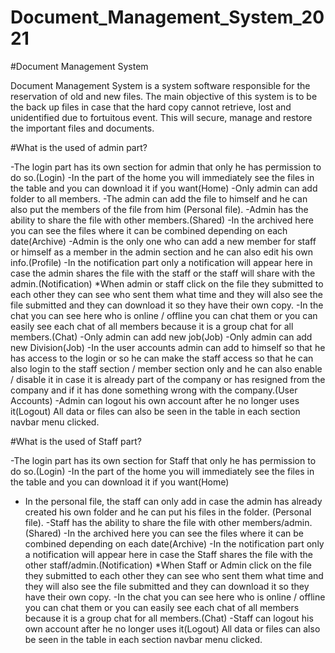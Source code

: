 # Document_Management_System_2021


#Document Management System 

Document Management System is a system software responsible for the reservation of old and new files. The main objective of this system is to be the back up files in case that the hard copy cannot retrieve, lost and unidentified due to fortuitous event. This will secure, manage and restore the important files and documents.

#What is the used of admin part?

-The login part has its own section for admin that only he has permission to do so.(Login)
-In the part of the home you will immediately see the files in the table and you can download it if you want(Home)
-Only admin can add folder to all members.
-The admin can add the file to himself and he can also put the members of the file from him (Personal file).
-Admin has the ability to share the file with other members.(Shared)
-In the archived here you can see the files where it can be combined depending on each date(Archive)
-Admin is the only one who can add a new member for staff or himself as a member in the admin section and he can also edit his own info.(Profile)
-In the notification part only a notification will appear here in case the admin shares the file with the staff or the staff will share with the admin.(Notification)
 *When admin or staff click on the file they submitted to each other they can see who sent them what   time and they will also see the file submitted and they can download it so they have their own copy.
-In the chat you can see here who is online / offline you can chat them or you can easily see each chat of all members because it is a group chat for all members.(Chat)
-Only admin can add new job(Job)
-Only admin can add new Division(Job)
-In the user accounts admin can add to himself so that he has access to the login or so he can make the staff access so that he can also login to the staff section / member section only and he can also enable / disable it in case it is already part of the company or has resigned from the company and if it has done something wrong with the company.(User Accounts)
-Admin can logout his own account after he no longer uses it(Logout)
All data or files can also be seen in the table in each section navbar menu clicked.


#What is the used of Staff part?

-The login part has its own section for Staff that only he has permission to do so.(Login)
-In the part of the home you will immediately see the files in the table and you can download it if you want(Home)
- In the personal file, the staff can only add in case the admin has already created his own folder and he can put his files in the folder. (Personal file).
-Staff has the ability to share the file with other members/admin.(Shared)
-In the archived here you can see the files where it can be combined depending on each date(Archive)
-In the notification part only a notification will appear here in case the Staff shares the file with the other staff/admin.(Notification)
 *When Staff or Admin click on the file they submitted to each other they can see who sent them what   time and they will also see the file submitted and they can download it so they have their own copy.
-In the chat you can see here who is online / offline you can chat them or you can easily see each chat of all members because it is a group chat for all members.(Chat)
-Staff  can logout his own account after he no longer uses it(Logout)
All data or files can also be seen in the table in each section navbar menu clicked.











